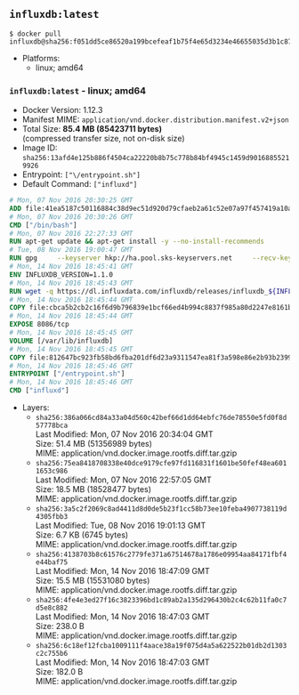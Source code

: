 ## `influxdb:latest`

```console
$ docker pull influxdb@sha256:f051dd5ce86520a199bcefeaf1b75f4e65d3234e46655035d3b1c87e78e6561e
```

-	Platforms:
	-	linux; amd64

### `influxdb:latest` - linux; amd64

-	Docker Version: 1.12.3
-	Manifest MIME: `application/vnd.docker.distribution.manifest.v2+json`
-	Total Size: **85.4 MB (85423711 bytes)**  
	(compressed transfer size, not on-disk size)
-	Image ID: `sha256:13afd4e125b886f4504ca22220b8b75c778b84bf4945c1459d90168855219926`
-	Entrypoint: `["\/entrypoint.sh"]`
-	Default Command: `["influxd"]`

```dockerfile
# Mon, 07 Nov 2016 20:30:25 GMT
ADD file:41ea5187c50116884c38d9ec51d920d79cfaeb2a61c52e07a97f457419a10a4f in / 
# Mon, 07 Nov 2016 20:30:26 GMT
CMD ["/bin/bash"]
# Mon, 07 Nov 2016 22:27:33 GMT
RUN apt-get update && apt-get install -y --no-install-recommends 		ca-certificates 		curl 		wget 	&& rm -rf /var/lib/apt/lists/*
# Tue, 08 Nov 2016 19:00:47 GMT
RUN gpg     --keyserver hkp://ha.pool.sks-keyservers.net     --recv-keys 05CE15085FC09D18E99EFB22684A14CF2582E0C5
# Mon, 14 Nov 2016 18:45:41 GMT
ENV INFLUXDB_VERSION=1.1.0
# Mon, 14 Nov 2016 18:45:43 GMT
RUN wget -q https://dl.influxdata.com/influxdb/releases/influxdb_${INFLUXDB_VERSION}_amd64.deb.asc &&     wget -q https://dl.influxdata.com/influxdb/releases/influxdb_${INFLUXDB_VERSION}_amd64.deb &&     gpg --batch --verify influxdb_${INFLUXDB_VERSION}_amd64.deb.asc influxdb_${INFLUXDB_VERSION}_amd64.deb &&     dpkg -i influxdb_${INFLUXDB_VERSION}_amd64.deb &&     rm -f influxdb_${INFLUXDB_VERSION}_amd64.deb*
# Mon, 14 Nov 2016 18:45:44 GMT
COPY file:cbca5b2cb2c16f6d9b796839e1bcf66ed4b994c8837f985a80d2247e8161bcc7 in /etc/influxdb/influxdb.conf 
# Mon, 14 Nov 2016 18:45:44 GMT
EXPOSE 8086/tcp
# Mon, 14 Nov 2016 18:45:45 GMT
VOLUME [/var/lib/influxdb]
# Mon, 14 Nov 2016 18:45:45 GMT
COPY file:812647bc923fb58bd6fba201df6d23a9311547ea81f3a598e86e2b93b2399169 in /entrypoint.sh 
# Mon, 14 Nov 2016 18:45:46 GMT
ENTRYPOINT ["/entrypoint.sh"]
# Mon, 14 Nov 2016 18:45:46 GMT
CMD ["influxd"]
```

-	Layers:
	-	`sha256:386a066cd84a33a04d560c42bef66d1dd64ebfc76de78550e5fd0f8d57778bca`  
		Last Modified: Mon, 07 Nov 2016 20:34:04 GMT  
		Size: 51.4 MB (51356989 bytes)  
		MIME: application/vnd.docker.image.rootfs.diff.tar.gzip
	-	`sha256:75ea8418708338e40dce9179cfe97fd116831f1601be50fef48ea6011653c986`  
		Last Modified: Mon, 07 Nov 2016 22:57:05 GMT  
		Size: 18.5 MB (18528477 bytes)  
		MIME: application/vnd.docker.image.rootfs.diff.tar.gzip
	-	`sha256:3a5c2f2069c8ad4411d8d0de5b23f1cc58b73ee10feba4907738119d4305fbb3`  
		Last Modified: Tue, 08 Nov 2016 19:01:13 GMT  
		Size: 6.7 KB (6745 bytes)  
		MIME: application/vnd.docker.image.rootfs.diff.tar.gzip
	-	`sha256:4138703b8c61576c2779fe371a67514678a1786e09954aa84171fbf4e44baf75`  
		Last Modified: Mon, 14 Nov 2016 18:47:09 GMT  
		Size: 15.5 MB (15531080 bytes)  
		MIME: application/vnd.docker.image.rootfs.diff.tar.gzip
	-	`sha256:4fe4e3ed27f16c3823396bd1c89ab2a135d296430b2c4c62b11fa0c7d5e8c882`  
		Last Modified: Mon, 14 Nov 2016 18:47:03 GMT  
		Size: 238.0 B  
		MIME: application/vnd.docker.image.rootfs.diff.tar.gzip
	-	`sha256:6c18ef12fcba1009111f4aace38a19f075d4a5a622522b01db2d1303c2c755b6`  
		Last Modified: Mon, 14 Nov 2016 18:47:03 GMT  
		Size: 182.0 B  
		MIME: application/vnd.docker.image.rootfs.diff.tar.gzip
